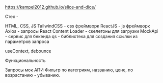 https://kampel2012.github.io/slice-and-dice/

Стек -

HTML, CSS, JS
TailwindCSS - css фреймворк
ReactJS - js фреймворк
Axios - запросы
React Content Loader - скелетоны для загрузки
MockApi - сервис для бекенда
qs - библиотека для создания ссылки из параметров запроса

useContext, debounce

Функциональность

Запросы мок АПИ
Фильтр по категриям, названию, цене, по возрастанию - убыванию.
